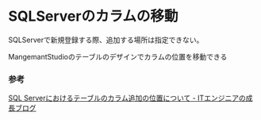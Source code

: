# SQLServerのカラムの移動
 
SQLServerで新規登録する際、追加する場所は指定できない。

MangemantStudioのテーブルのデザインでカラムの位置を移動できる

### 参考

[SQL Serverにおけるテーブルのカラム追加の位置について \- ITエンジニアの成長ブログ](https://mr-star.hatenablog.com/entry/sqlserver%E3%81%AE%E3%83%86%E3%83%BC%E3%83%96%E3%83%AB%E3%81%AE%E3%82%AB%E3%83%A9%E3%83%A0%E8%BF%BD%E5%8A%A0%E3%81%AE%E4%BD%8D%E7%BD%AE%E6%8C%87%E5%AE%9A)